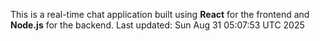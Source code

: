 This is a real-time chat application built using **React** for the frontend and **Node.js** for the backend.
Last updated: Sun Aug 31 05:07:53 UTC 2025
